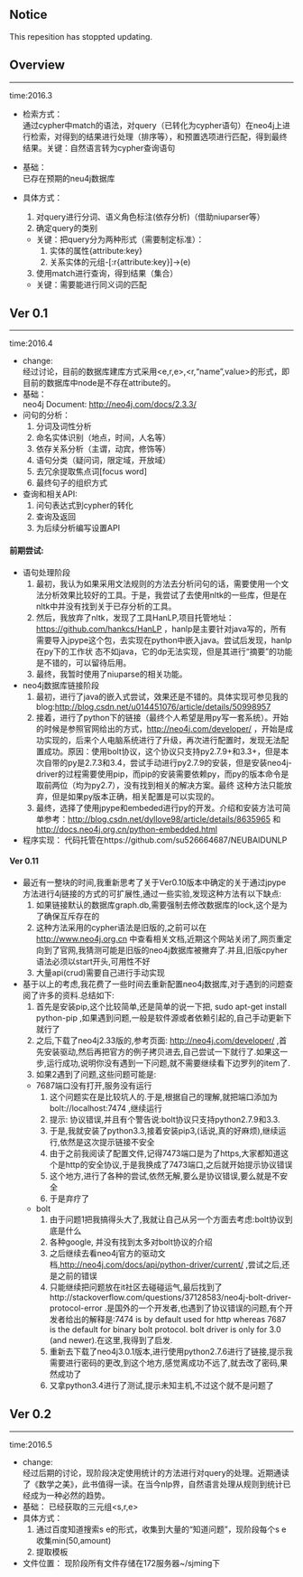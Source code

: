 ## Notice  
This repesition has stoppted updating.

## Overview
---
 time:2016.3
* 检索方式：  
  通过cypher中match的语法，对query（已转化为cypher语句）在neo4j上进行检索，对得到的结果进行处理（排序等），和预置选项进行匹配，得到最终结果。关键：自然语言转为cypher查询语句
* 基础：  
 已存在预期的neu4j数据库
* 具体方式：  

  1. 对query进行分词、语义角色标注(依存分析)（借助niuparser等）
  2. 确定query的类别
	* 关键：把query分为两种形式（需要制定标准）：  
	  1. 实体的属性{attribute:key}  
	  2. 关系实体的元组-[:r{attribute:key}]->(e)  
  3. 使用match进行查询，得到结果（集合）
    * 关键：需要能进行同义词的匹配  

## Ver  0.1  
---
time:2016.4  
* change:  
  经过讨论，目前的数据库建库方式采用<e,r,e>,<r,“name”,value>的形式，即目前的数据库中node是不存在attribute的。
* 基础：  
	neo4j Document: http://neo4j.com/docs/2.3.3/
* 问句的分析：  
  1. 分词及词性分析
  2. 命名实体识别（地点，时间，人名等）
  3. 依存关系分析（主谓，动宾，修饰等）
  4. 语句分类（疑问词，限定域，开放域）
  5. 去冗余提取焦点词[focus word]
  6. 最终句子的组织方式
* 查询和相关API:  
  1. 问句表达式到cypher的转化
  2. 查询及返回
  3. 为后续分析编写设置API
	 
#### 前期尝试:  
* 语句处理阶段  
  1. 最初，我认为如果采用文法规则的方法去分析问句的话，需要使用一个文法分析效果比较好的工具。于是，我尝试了去使用nltk的一些库，但是在nltk中并没有找到关于已存分析的工具。
  2. 然后，我放弃了nltk，发现了工具HanLP,项目托管地址：https://github.com/hankcs/HanLP ，hanlp是主要针对java写的，所有需要导入jpype这个包，去实现在python中嵌入java。尝试后发现，hanlp在py下的工作状	态不如java，它的dp无法实现，但是其进行“摘要”的功能是不错的，可以留待后用。  
  3. 最终，我暂时使用了niuparse的相关功能。
* neo4j数据库链接阶段  
  1. 最初，进行了java的嵌入式尝试，效果还是不错的。具体实现可参见我的blog:http://blog.csdn.net/u014451076/article/details/50998957
  2. 接着，进行了python下的链接（最终个人希望是用py写一套系统）。开始的时候是参照官网给出的方式，http://neo4j.com/developer/ ，开始是成功实现的，后来个人电脑系统进行了升级，再次进行配置时，发现无法配	置成功。原因：使用bolt协议，这个协议只支持py2.7.9+和3.3+，但是本次自带的py是2.7.3和3.4，尝试手动进行py2.7.9的安装，但是安装neo4j-driver的过程需要使用pip，而pip的安装需要依赖py，而py的版本命令是取前两位（均为py2.7），没有找到相关的解决方案。最终	这种方法只能放弃，但是如果py版本正确，相关配置是可以实现的。
  3. 最终，选择了使用jpype和embeded进行py的开发。介绍和安装方法可简单参考：http://blog.csdn.net/dyllove98/article/details/8635965 和 http://docs.neo4j.org.cn/python-embedded.html
* 程序实现：
  代码托管在https://github.com/su526664687/NEUBAIDUNLP

#### Ver 0.11
* 最近有一整块的时间,我重新思考了关于Ver0.10版本中确定的关于通过jpype方法进行4j链接的方式的可扩展性,通过一些实验,发现这种方法有以下缺点:
  1. 如果链接默认的数据库graph.db,需要强制去修改数据库的lock,这个是为了确保互斥存在的
  2. 这种方法采用的cypher语法是旧版的,之前可以在 http://www.neo4j.org.cn 中查看相关文档,近期这个网站关闭了,网页重定向到了官网,我猜测可能是旧版的neo4j数据库被撇弃了.并且,旧版cpyher语法必须以start开头,可用性不好
  3. 大量api(crud)需要自己进行手动实现
* 基于以上的考虑,我花费了一些时间去重新配置neo4j数据库,对于遇到的问题查阅了许多的资料.总结如下:
  1. 首先是安装pip,这个比较简单,还是简单的说一下把, sudo apt-get install python-pip ,如果遇到问题,一般是软件源或者依赖引起的,自己手动更新下就行了
  2. 之后,下载了neo4j2.33版的,参考页面: http://neo4j.com/developer/ ,首先安装驱动,然后再把官方的例子拷贝进去,自己尝试一下就行了.如果这一步,运行成功,说明你没有遇到一下问题,就不需要继续看下边罗列的item了.
  3. 如果2遇到了问题,这些问题可能是:
    * 7687端口没有打开,服务没有运行
	  1. 这个问题实在是比较坑人的.于是,根据自己的理解,就把端口添加为 bolt://localhost:7474 ,继续运行
	  2. 提示: 协议错误,并且有个警告说:bolt协议只支持python2.7.9和3.3.
	  3. 于是,我就安装了python3.3,接着安装pip3,(话说,真的好麻烦),继续运行,依然是这次提示链接不安全
	  4. 由于之前我阅读了配置文件,记得7473端口是为了https,大家都知道这个是http的安全协议,于是我换成了7473端口,之后就开始提示协议错误
	  5. 这个地方,进行了各种的尝试,依然无解,要么是协议错误,要么就是不安全
	  6. 于是弃疗了
	* bolt
	  1. 由于问题1把我搞得头大了,我就让自己从另一个方面去考虑:bolt协议到底是什么
	  2. 各种google, 并没有找到太多对bolt协议的介绍
	  3. 之后继续去看neo4j官方的驱动文档,http://neo4j.com/docs/api/python-driver/current/ ,尝试之后,还是之前的错误
	  4. 只能继续把问题放在it社区去碰碰运气,最后找到了http://stackoverflow.com/questions/37128583/neo4j-bolt-driver-protocol-error .是国外的一个开发者,也遇到了协议错误的问题,有个开发者给出的解释是:7474 is by default used for http whereas 7687 is the default for binary bolt protocol. bolt driver is only for 3.0 (and newer).在这里,我得到了启发.
	  5. 重新去下载了neo4j3.0.1版本,进行使用python2.7.6进行了链接,提示我需要进行密码的更改,到这个地方,感觉离成功不远了,就去改了密码,果然成功了
	  6. 又拿python3.4进行了测试,提示未知主机,不过这个就不是问题了

## Ver 0.2  
---
time:2016.5
* change:  
  经过后期的讨论，现阶段决定使用统计的方法进行对query的处理。近期通读了《数学之美》，此书值得一读。在当今nlp界，自然语言处理从规则到统计已经成为一种必然的趋势。
* 基础：
  已经获取的三元组<s,r,e>
* 具体方式：
  1. 通过百度知道搜索s e的形式，收集到大量的“知道问题”，现阶段每个s e收集min(50,amount)
  2. 提取模板
* 文件位置：
 现阶段所有文件存储在172服务器~/sjming下	

